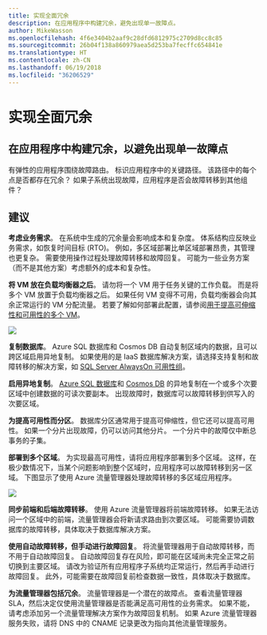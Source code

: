 ```yaml
---
title: 实现全面冗余
description: 在应用程序中构建冗余，避免出现单一故障点。
author: MikeWasson
ms.openlocfilehash: 4f6e3404b2aaf9c28dfd6812975c2709d8cc8c85
ms.sourcegitcommit: 26b04f138a860979aea5d253ba7fecffc654841e
ms.translationtype: HT
ms.contentlocale: zh-CN
ms.lasthandoff: 06/19/2018
ms.locfileid: "36206529"
---
```

# <a name="make-all-things-redundant"></a>实现全面冗余

## <a name="build-redundancy-into-your-application-to-avoid-having-single-points-of-failure"></a>在应用程序中构建冗余，以避免出现单一故障点

有弹性的应用程序围绕故障路由。 标识应用程序中的关键路径。 该路径中的每个点是否都存在冗余？ 如果子系统出现故障，应用程序是否会故障转移到其他组件？

## <a name="recommendations"></a>建议 

**考虑业务需求**。 在系统中生成的冗余量会影响成本和复杂度。 体系结构应反映业务需求，如恢复时间目标 (RTO)。 例如，多区域部署比单区域部署昂贵，其管理也更复杂。 需要使用操作过程处理故障转移和故障回复。 可能为一些业务方案（而不是其他方案）考虑额外的成本和复杂性。

**将 VM 放在负载均衡器之后**。 请勿将一个 VM 用于任务关键的工作负载。 而是将多个 VM 放置于负载均衡器之后。 如果任何 VM 变得不可用，负载均衡器会向其余正常运行的 VM 分配流量。 若要了解如何部署此配置，请参阅[用于提高可伸缩性和可用性的多个 VM][multi-vm-blueprint]。

![](./images/load-balancing.svg)

**复制数据库**。 Azure SQL 数据库和 Cosmos DB 自动复制区域内的数据，且可以跨区域启用异地复制。 如果使用的是 IaaS 数据库解决方案，请选择支持复制和故障转移的解决方案，如 [SQL Server AlwaysOn 可用性组][sql-always-on]。 

**启用异地复制**。 [Azure SQL 数据库][sql-geo-replication]和 [Cosmos DB][cosmosdb-geo-replication] 的异地复制在一个或多个次要区域中创建数据的可读次要副本。 出现故障时，数据库可以故障转移到供写入的次要区域。

**为提高可用性而分区**。 数据库分区通常用于提高可伸缩性，但它还可以提高可用性。 如果一个分片出现故障，仍可以访问其他分片。 一个分片中的故障仅中断总事务的子集。 

**部署到多个区域**。 为实现最高可用性，请将应用程序部署到多个区域。 这样，在极少数情况下，当某个问题影响到整个区域时，应用程序可以故障转移到另一区域。 下图显示了使用 Azure 流量管理器处理故障转移的多区域应用程序。

![](images/failover.svg)

**同步前端和后端故障转移**。 使用 Azure 流量管理器将前端故障转移。 如果无法访问一个区域中的前端，流量管理器会将新请求路由到次要区域。 可能需要协调数据库的故障转移，具体取决于数据库解决方案。 

**使用自动故障转移，但手动进行故障回复**。 将流量管理器用于自动故障转移，而不用于自动故障回复。 自动故障回复存在风险，即可能在区域尚未完全正常之前切换到主要区域。 请改为验证所有应用程序子系统均正常运行，然后再手动进行故障回复。 此外，可能需要在故障回复前检查数据一致性，具体取决于数据库。

**为流量管理器包括冗余**。 流量管理器是一个潜在的故障点。 查看流量管理器 SLA，然后决定仅使用流量管理器是否能满足高可用性的业务需求。 如果不能，请考虑添加另一个流量管理解决方案作为故障回复机制。 如果 Azure 流量管理器服务失败，请将 DNS 中的 CNAME 记录更改为指向其他流量管理服务。



<!-- links -->

[multi-vm-blueprint]: ../../reference-architectures/virtual-machines-windows/multi-vm.md

[cassandra]: http://cassandra.apache.org/
[cosmosdb-geo-replication]: /azure/cosmos-db/distribute-data-globally
[sql-always-on]: https://msdn.microsoft.com/library/hh510230.aspx
[sql-geo-replication]: /azure/sql-database/sql-database-geo-replication-overview
